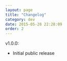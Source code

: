 ```yaml
---
layout: page
title: "Changelog"
category: dev
date: 2015-05-28 22:28:09
order: 2
---
```


v1.0.0:
- Initial public release
